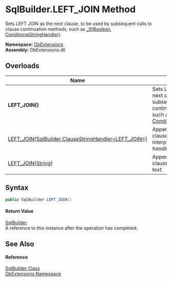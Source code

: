 SqlBuilder.LEFT_JOIN Method
===========================
Sets LEFT JOIN as the next clause, to be used by subsequent calls to clause continuation methods, such as [_If(Boolean, ConditionalStringHandler)][1].
  
**Namespace:** [DbExtensions][2]  
**Assembly:** DbExtensions.dll

Overloads
---------

| Name                                                         | Description                                                                                                                                            |
| ------------------------------------------------------------ | ------------------------------------------------------------------------------------------------------------------------------------------------------ |
| **LEFT_JOIN()**                                              | Sets LEFT JOIN as the next clause, to be used by subsequent calls to clause continuation methods, such as [_If(Boolean, ConditionalStringHandler)][1]. |
| [LEFT_JOIN(SqlBuilder.ClauseStringHandler&lt;LEFT_JOIN>)][3] | Appends the LEFT JOIN clause using the provided interpolated string *handler*.                                                                         |
| [LEFT_JOIN(String)][4]                                       | Appends the LEFT JOIN clause using the provided *text*.                                                                                                |


Syntax
------

```csharp
public SqlBuilder LEFT_JOIN()
```

#### Return Value
[SqlBuilder][5]  
A reference to this instance after the operation has completed.

See Also
--------

#### Reference
[SqlBuilder Class][5]  
[DbExtensions Namespace][2]  

[1]: _If.md
[2]: ../README.md
[3]: LEFT_JOIN_1.md
[4]: LEFT_JOIN_2.md
[5]: README.md